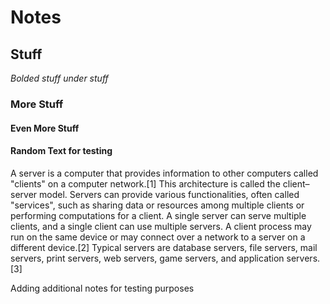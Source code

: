 # Notes

## Stuff

*Bolded stuff under stuff*

### More Stuff

#### Even More Stuff

#### Random Text for testing

A server is a computer that provides information to other computers called "clients" on a computer network.[1] This architecture is called the client–server model. Servers can provide various functionalities, often called "services", such as sharing data or resources among multiple clients or performing computations for a client. A single server can serve multiple clients, and a single client can use multiple servers. A client process may run on the same device or may connect over a network to a server on a different device.[2] Typical servers are database servers, file servers, mail servers, print servers, web servers, game servers, and application servers.[3]

Adding additional notes for testing purposes

